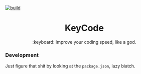 [![build](https://img.shields.io/travis/SIGSEV/KeyCode.svg?style=flat-square)](https://travis-ci.org/SIGSEV/KeyCode)

<h1 align="center">KeyCode</h1>
<p align="center">:keyboard: Improve your coding speed, like a god.</p>

### Development

Just figure that shit by looking at the `package.json`, lazy biatch.
